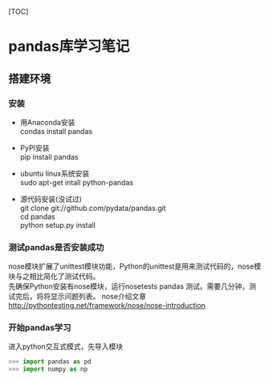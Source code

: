 [TOC]
# pandas库学习笔记


## 搭建环境
### 安装
- 用Anaconda安装  
  condas install pandas

- PyPI安装  
pip install pandas
- ubuntu linux系统安装  
sudo apt-get intall python-pandas
- 源代码安装(没试过)  
git clone git://github.com/pydata/pandas.git  
cd pandas  
python setup.py install

### 测试pandas是否安装成功  
nose模块扩展了unittest模块功能，Python的unittest是用来测试代码的，nose模块与之相比简化了测试代码。  
先确保Python安装有nose模块，运行nosetests pandas 测试。需要几分钟，测试完后，将将显示问题列表。
nose介绍文章 http://pythontesting.net/framework/nose/nose-introduction
  
### 开始pandas学习
进入python交互式模式，先导入模块
```python
>>> import pandas as pd  
>>> import numpy as np
```  



